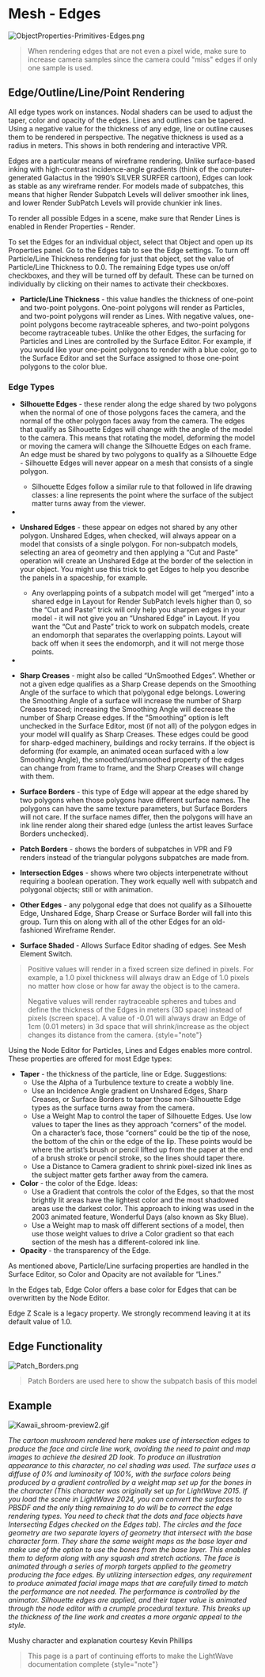 # Mesh - Edges

![ObjectProperties-Primitives-Edges.png](ObjectProperties-Primitives-Edges.png)

> When rendering edges that are not even a pixel wide, make sure to increase camera samples since the camera could "miss" edges if only one sample is used.

## Edge/Outline/Line/Point Rendering

All edge types work on instances. Nodal shaders can be used to adjust the taper, color and opacity of the edges. Lines and outlines can be tapered. Using a negative value for the thickness of any edge, line or outline causes them to be rendered in perspective. The negative thickness is used as a radius in meters. This shows in both rendering and interactive VPR.

Edges are a particular means of wireframe rendering. Unlike surface-based inking with high-contrast incidence-angle gradients (think of the computer-generated Galactus in the 1990’s SILVER SURFER cartoon), Edges can look as stable as any wireframe render. For models made of subpatches, this means that higher Render Subpatch Levels will deliver smoother ink lines, and lower Render SubPatch Levels will provide chunkier ink lines.

To render all possible Edges in a scene, make sure that Render Lines is enabled in Render Properties - Render.

To set the Edges for an individual object, select that Object and open up its Properties panel. Go to the Edges tab to see the Edge settings. To turn off Particle/Line Thickness rendering for just that object, set the value of Particle/Line Thickness to 0.0. The remaining Edge types use on/off checkboxes, and they will be turned off by default. These can be turned on individually by clicking on their names to activate their checkboxes.

* **Particle/Line Thickness** - this value handles the thickness of one-point and two-point polygons. One-point polygons will render as Particles, and two-point polygons will render as Lines. With negative values, one-point polygons become raytraceable spheres, and two-point polygons become raytraceable tubes. Unlike the other Edges, the surfacing for Particles and Lines are controlled by the Surface Editor. For example, if you would like your one-point polygons to render with a blue color, go to the Surface Editor and set the Surface assigned to those one-point polygons to the color blue.

### Edge Types

* **Silhouette Edges** - these render along the edge shared by two polygons when the normal of one of those polygons faces the camera, and the normal of the other polygon faces away from the camera. The edges that qualify as Silhouette Edges will change with the angle of the model to the camera. This means that rotating the model, deforming the model or moving the camera will change the Silhouette Edges on each frame. An edge must be shared by two polygons to qualify as a Silhouette Edge - Silhouette Edges will never appear on a mesh that consists of a single polygon.

  * Silhouette Edges follow a similar rule to that followed in life drawing classes: a line represents the point where the surface of the subject matter turns away from the viewer.
* 
* **Unshared Edges** - these appear on edges not shared by any other polygon. Unshared Edges, when checked, will always appear on a model that consists of a single polygon. For non-subpatch models, selecting an area of geometry and then applying a “Cut and Paste” operation will create an Unshared Edge at the border of the selection in your object. You might use this trick to get Edges to help you describe the panels in a spaceship, for example.

  * Any overlapping points of a subpatch model will get “merged” into a shared edge in Layout for Render SubPatch levels higher than 0, so the “Cut and Paste” trick will only help you sharpen edges in your model - it will not give you an “Unshared Edge” in Layout. If you want the “Cut and Paste” trick to work on subpatch models, create an endomorph that separates the overlapping points. Layout will back off when it sees the endomorph, and it will not merge those points.
* 
* **Sharp Creases** - might also be called “UnSmoothed Edges”. Whether or not a given edge qualifies as a Sharp Crease depends on the Smoothing Angle of the surface to which that polygonal edge belongs. Lowering the Smoothing Angle of a surface will increase the number of Sharp Creases traced; increasing the Smoothing Angle will decrease the number of Sharp Crease edges. If the “Smoothing” option is left unchecked in the Surface Editor, most (if not all) of the polygon edges in your model will qualify as Sharp Creases. These edges could be good for sharp-edged machinery, buildings and rocky terrains. If the object is deforming (for example, an animated ocean surfaced with a low Smoothing Angle), the smoothed/unsmoothed property of the edges can change from frame to frame, and the Sharp Creases will change with them.
* **Surface Borders** - this type of Edge will appear at the edge shared by two polygons when those polygons have different surface names. The polygons can have the same texture parameters, but Surface Borders will not care. If the surface names differ, then the polygons will have an ink line render along their shared edge (unless the artist leaves Surface Borders unchecked).
* **Patch Borders** - shows the borders of subpatches in VPR and F9 renders instead of the triangular polygons subpatches are made from.
* **Intersection Edges** - shows where two objects interpenetrate without requiring a boolean operation. They work equally well with subpatch and polygonal objects; still or with animation.
* **Other Edges** - any polygonal edge that does not qualify as a Silhouette Edge, Unshared Edge, Sharp Crease or Surface Border will fall into this group. Turn this on along with all of the other Edges for an old-fashioned Wireframe Render.
* **Surface Shaded** - Allows Surface Editor shading of edges. See Mesh Element Switch.

> Positive values will render in a fixed screen size defined in pixels. For example, a 1.0 pixel thickness will always draw an Edge of 1.0 pixels no matter how close or how far away the object is to the camera.
> 
> Negative values will render raytraceable spheres and tubes and define the thickness of the Edges in meters (3D space) instead of pixels (screen space). A value of -0.01 will always draw an Edge of 1cm (0.01 meters) in 3d space that will shrink/increase as the object changes its distance from the camera.
> {style="note"}

Using the Node Editor for Particles, Lines and Edges enables more control. These properties are offered for most Edge types:

* **Taper** - the thickness of the particle, line or Edge. Suggestions:
  * Use the Alpha of a Turbulence texture to create a wobbly line.
  * Use an Incidence Angle gradient on Unshared Edges, Sharp Creases, or Surface Borders to taper those non-Silhouette Edge types as the surface turns away from the camera.
  * Use a Weight Map to control the taper of Silhouette Edges. Use low values to taper the lines as they approach “corners” of the model. On a character’s face, those “corners” could be the tip of the nose, the bottom of the chin or the edge of the lip. These points would be where the artist’s brush or pencil lifted up from the paper at the end of a brush stroke or pencil stroke, so the lines should taper there.
  * Use a Distance to Camera gradient to shrink pixel-sized ink lines as the subject matter gets farther away from the camera.
* **Color** - the color of the Edge. Ideas:
  * Use a Gradient that controls the color of the Edges, so that the most brightly lit areas have the lightest color and the most shadowed areas use the darkest color. This approach to inking was used in the 2003 animated feature, Wonderful Days (also known as Sky Blue).
  * Use a Weight map to mask off different sections of a model, then use those weight values to drive a Color gradient so that each section of the mesh has a different-colored ink line.
* **Opacity** - the transparency of the Edge.

As mentioned above, Particle/Line surfacing properties are handled in the Surface Editor, so Color and Opacity are not available for “Lines.”

In the Edges tab, Edge Color offers a base color for Edges that can be overwritten by the Node Editor.

Edge Z Scale is a legacy property. We strongly recommend leaving it at its default value of 1.0.
## Edge Functionality

![Patch_Borders.png](Patch_Borders.png)
> Patch Borders are used here to show the subpatch basis of this model

## Example

![Kawaii_shroom-preview2.gif](Kawaii_shroom-preview2.gif)

_The cartoon mushroom rendered here makes use of intersection edges to produce the face and circle line work, avoiding the need to paint and map images to achieve the desired 2D look. To produce an illustration appearance to this character, no cel shading was used. The surface uses a diffuse of 0% and luminosity of 100%, with the surface colors being produced by a gradient controlled by a weight map set up for the bones in the character (This character was originally set up for LightWave 2015. If you load the scene in LightWave 2024, you can convert the surfaces to PBSDF and the only thing remaining to do will be to correct the edge rendering types. You need to check that the dots and face objects have Intersecting Edges checked on the Edges tab). The circles and the face geometry are two separate layers of geometry that intersect with the base character form. They share the same weight maps as the base layer and make use of the option to use the bones from the base layer. This enables them to deform along with any squash and stretch actions. The face is animated through a series of morph targets applied to the geometry producing the face edges. By utilizing intersection edges, any requirement to produce animated facial image maps that are carefully timed to match the performance are not needed. The performance is controlled by the animator. Silhouette edges are applied, and their taper value is animated through the node editor with a crumple procedural texture. This breaks up the thickness of the line work and creates a more organic appeal to the style._  

Mushy character and explanation courtesy Kevin Phillips

<resource src="Kawaii_shroom.7z" />


> This page is a part of continuing efforts to make the LightWave documentation complete
> {style="note"}